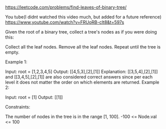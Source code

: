https://leetcode.com/problems/find-leaves-of-binary-tree/

You tube(I didnt watched this video much, but added for a future reference)
https://www.youtube.com/watch?v=FRUoRB-clt8&t=597s

Given the root of a binary tree, collect a tree's nodes as if you were doing this:

Collect all the leaf nodes.
Remove all the leaf nodes.
Repeat until the tree is empty.
 

Example 1:


Input: root = [1,2,3,4,5]
Output: [[4,5,3],[2],[1]]
Explanation:
[[3,5,4],[2],[1]] and [[3,4,5],[2],[1]] are also considered correct answers since per each level it does not matter the order on which elements are returned.
Example 2:

Input: root = [1]
Output: [[1]]
 

Constraints:

The number of nodes in the tree is in the range [1, 100].
-100 <= Node.val <= 100